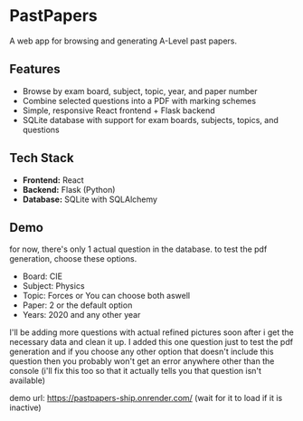 # PastPapers

A web app for browsing and generating A-Level past papers.

## Features
- Browse by exam board, subject, topic, year, and paper number  
- Combine selected questions into a PDF with marking schemes  
- Simple, responsive React frontend + Flask backend  
- SQLite database with support for exam boards, subjects, topics, and questions  

## Tech Stack
- **Frontend:** React  
- **Backend:** Flask (Python)  
- **Database:** SQLite with SQLAlchemy  

## Demo
for now, there's only 1 actual question in the database. to test the pdf generation, choose these options.

- Board: CIE
- Subject: Physics
- Topic: Forces or You can choose both aswell
- Paper: 2 or the default option
- Years: 2020 and any other year

 I'll be adding more questions with actual refined pictures soon after i get the necessary data and clean it up. I added this one question just to test the pdf generation and if you choose any other option that doesn't include this question then you probably won't get an error anywhere other than the console (i'll fix this too so that it actually tells you that question isn't available)


demo url: https://pastpapers-ship.onrender.com/ (wait for it to load if it is inactive)